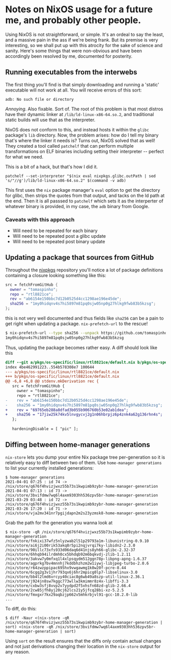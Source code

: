 # Notes on NixOS usage for a future me, and probably other people.

Using NixOS is not straightforward, or simple. It's an ordeal to say the least, and a massive pain in the ass if we're being frank. But its premise is very interesting, so we shall put up with this atrocity for the sake of science and sanity. Here's some things that were non-obvious and have been accordingly been resolved by me, documented for posterity.

## Running executables from the interwebs

The first thing you'll find is that simply downloading and running a 'static' executable will not work at all. You will receive errors of this sort:

```
adb: No such file or directory
```

*Annoying*. Also fixable. Sort of. The root of this problem is that most distros have their dynamic linker at `/lib/ld-linux-x86-64.so.2`, and traditional static builds will use that as the interpreter.

NixOS does not conform to this, and instead hosts it within the `glibc` package's `lib` directory. Now, the problem arises: how do I tell my binary that's where the linker it needs is? Turns out, NixOS solved that as well! They created a tool called `patchelf` that can perform multiple transformations on ELF binaries including setting their interpreter -- perfect for what we need.

This is a bit of a hack, but that's how I did it.

```
patchelf --set-interpreter "$(nix eval nixpkgs.glibc.outPath | sed 's/"//g')/lib/ld-linux-x86-64.so.2" $(command -v adb)
```

This first uses the `nix` package manager's `eval` option to get the directory for glibc, then strips the quotes from that output, and tacks on the ld path at the end. Then it is all passsed to `patchelf` which sets it as the interperter of whatever binary is provided, in my case, the `adb` binary from Google.

### Caveats with this approach

- Will need to be repeated for each binary
- Will need to be repeated post a glibc update
- Will need to be repeated post binary update

## Updating a package that sources from GitHub

Throughout the [nixpkgs](https://github.com/NixOS/nixpkgs) repository you'll notice a lot of package definitions containing a closure looking something like this:

```nix
src = fetchFromGitHub {
  owner = "tomaspinho";
  repo = "rtl8821ce";
  rev = "ab6154e150bbc7d12b0525d4cc1298ae196e45de";
  sha256 = "1my0hidqnv4s7hi5897m81pq0sjw05np0g27hlkg9fwb83b5kzsg";
};
```

this is not very well documented and thus fields like `sha256` can be a pain to get right when updating a package. `nix-prefetch-url` to the rescue!

```bash
$ nix-prefetch-url --type sha256 --unpack https://github.com/tomaspinho/rtl8821ce/archive/ab6154e150bbc7d12b0525d4cc1298ae196e45de.tar.gz
1my0hidqnv4s7hi5897m81pq0sjw05np0g27hlkg9fwb83b5kzsg
```

Thus, updating the package becomes rather easy. A diff should look like this

```diff
diff --git a/pkgs/os-specific/linux/rtl8821ce/default.nix b/pkgs/os-specific/linux/rtl8821ce/default.nix
index 4be462991223..554b578308e7 100644
--- a/pkgs/os-specific/linux/rtl8821ce/default.nix
+++ b/pkgs/os-specific/linux/rtl8821ce/default.nix
@@ -6,8 +6,8 @@ stdenv.mkDerivation rec {
   src = fetchFromGitHub {
     owner = "tomaspinho";
     repo = "rtl8821ce";
-    rev = "ab6154e150bbc7d12b0525d4cc1298ae196e45de";
-    sha256 = "1my0hidqnv4s7hi5897m81pq0sjw05np0g27hlkg9fwb83b5kzsg";
+    rev = "69765eb288a8dfad3b055b906760b53e02ab1dea";
+    sha256 = "17jiw25k74kv5lnvgycvj2g1n06hbrpjz6p4znk4a62g136rhn4s";
   };
 
   hardeningDisable = [ "pic" ];
```

## Diffing between home-manager generations

`nix-store` lets you dump your entire Nix package tree per-generation so it is relatively easy to diff between two of them. Use `home-manager generations` to list your currently installed generations:

```shell
$ home-manager generations
2021-04-01 07:25 : id 74 -> /nix/store/q676f4hvizjwxz55b73s1kwpimb9zybr-home-manager-generation
2021-04-01 07:13 : id 73 -> /nix/store/3bvifdmw7wq6l4axm9303hh536zpv5br-home-manager-generation
2021-03-29 03:48 : id 72 -> /nix/store/q676f4hvizjwxz55b73s1kwpimb9zybr-home-manager-generation
2021-03-26 17:20 : id 71 -> /nix/store/vja2mv341nr7pgijdapn2m2s23yzmsk8-home-manager-generation
```

Grab the path for the generation you wanna look at

```shell
$ nix-store -qR /nix/store/q676f4hvizjwxz55b73s1kwpimb9zybr-home-manager-generation
/nix/store/fnkixi37wfz5nlyzwab2l51p29793a1m-libunistring-0.9.10
/nix/store/ai6j2i00rik53akq8r5pi2nqjvrqi7ky-libidn2-2.3.0
/nix/store/90illc73xfs933d06daq6d41njs8yh66-glibc-2.32-37
/nix/store/6hhqb94ilrdmh0cx5bhdqb92m6bqkvdj-zlib-1.2.11
/nix/store/3akvw7y0mfxq1l4xlpsqydm512ggn78p-libpng-apng-1.6.37
/nix/store/agprkg7bv4mnnhj7kddbhzhzm2w1iywj-libjpeg-turbo-2.0.6
/nix/store/r64zwzppipac695hx9vwgawmg1k0w20f-pcre-8.44
/nix/store/6cgq2g3v1jhr793qx6j6hr2mpicg0lp7-libselinux-3.0
/nix/store/bb4l2lmd6vrcyy40ciac8g6wb49a8szp-util-linux-2.36.1
/nix/store/j924jn8sw7kggc773wllw3kmimmr8z4x-libffi-3.3
/nix/store/cxbw3sfj8vvp2v7yydpd2f5xhsfn68zd-glib-2.66.4
/nix/store/2cw85jfh8yj20cj62lcs21y5jfcq28bi-xz-5.2.5
/nix/store/fmxgxr7kx29aqbzjp662v5mhkrbjvl91-gcc-10.2.0-lib
...
```

To diff, do this:

```shell
$ diff -Naur <(nix-store -qR /nix/store/q676f4hvizjwxz55b73s1kwpimb9zybr-home-manager-generation | sort) <(nix-store -qR /nix/store/3bvifdmw7wq6l4axm9303hh536zpv5br-home-manager-generation | sort)
```

Using `sort` on the result ensures that the diffs only contain actual changes and not just derivations changing their location in the `nix-store` output for any reason.
